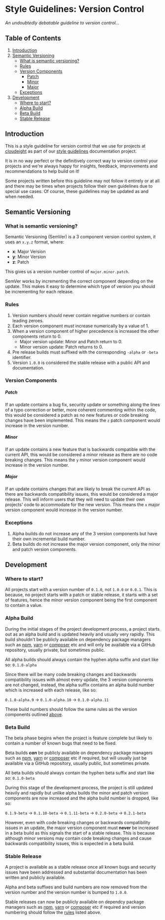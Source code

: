 # Style Guidelines: Version Control

*An undoubtedly debatable guideline to version control...*

## Table of Contents

1. [Introduction](#introduction)
2. [Semantic Versioning](#semantic-versioning)
    - [What is semantic versioning?](#what-is-semantic-versioning)
    - [Rules](#rules)
    - [Version Components](#version-components)
        - [Patch](#patch)
        - [Minor](#minor)
        - [Major](#major)
    - [Exceptions](#exceptions)
4. [Development](#development)
    - [Where to start?](#where-to-start)
    - [Alpha Build](#alpha-build)
    - [Beta Build](#beta-build)
    - [Stable Release](#stable-release)

## Introduction

This is a style guideline for version control that we use for projects at [cloudeight](https://github.com/cloudeight/) as part of our [style guidelines](https://github.com/cloudeight/style-guidelines) documentation project.

It is in no way perfect or the definitively correct way to version control your projects and we're always happy for insights, feedback, improvements and recommendations to help build on it!

Some projects written before this guideline may not follow it entirely or at all and there may be times when projects follow their own guidelines due to special use cases. Of course, these guidelines may be updated as and when needed.

## Semantic Versioning

### What is semantic versioning?

Semantic Versioning (SemVer) is a 3 component version control system, it uses an `x.y.z` format, where:

 - **x**: Major Version
 - **y**: Minor Version
 - **z**: Patch

This gives us a version number control of `major.minor.patch`.

SemVer works by incrementing the correct component depending on the update. This makes it easy to determine which type of version you should be incrementing for each release.

### Rules

 1. Version numbers should never contain negative numbers or contain leading zeroes.
 2. Each version component must increase numerically by a value of 1.
 3. When a version component of higher precedence is increased the other components return to 0.
     - Major version update: Minor and Patch return to 0.
     - Minor version update: Patch returns to 0.
 4. Pre release builds must suffixed with the corresponding `-alpha` or `-beta` identifier.
 5. Version `1.0.0` is considered the stable release with a public API and documentation.

### Version Components

##### Patch

If an update contains a bug fix, security update or something along the lines of a typo correction or better, more coherent commenting within the code, this would be considered a patch as no new features or code breaking changes have been implemented. This means the `z` patch component would increase in the version number.

##### Minor
If an update contains a new feature that is backwards compatible with the current API, this would be considered a minor release as there are no code breaking changes. This means the `y` minor version component would increase in the version number.

##### Major

If an update contains changes that are likely to break the current API as there are backwards compatibility issues, this would be considered a major release. This will inform users that they will need to update their own projects' code to accommodate for the new version. This means the `x` major version component would increase in the version number.

### Exceptions

 1. Alpha builds do not increase any of the 3 version components but have their own incremental build number.
 2. Beta builds do not increase the major version component, only the minor and patch version components.

## Development

### Where to start?

All projects start with a version number of `0.1.0`, not `1.0.0` or `0.0.1`. This is because, no project starts with a patch or stable release, it starts with a set of features, hence the minor version component being the first component to contain a value.

### Alpha Build

During the initial stages of the project development process, a project starts out as an alpha build and is updated heavily and usually very rapidly. This build shouldn't be publicly available on dependency package managers such as [npm](https://www.npmjs.com/), [yarn](https://yarnpkg.com/) or [composer](https://getcomposer.org/) etc and will only be available via a GitHub repository, usually private, but sometimes public.

All alpha builds should always contain the hyphen alpha suffix and start like so: `0.1.0-alpha`

Since there will be many code breaking changes and backwards compatibility issues with almost every update, the 3 version components are not changed, instead, the alpha suffix contains an alpha build number which is increased with each release, like so:

`0.1.0-alpha.9` -> `0.1.0-alpha.10` -> `0.1.0-alpha.11`

These build numbers should follow the same rules as the version components outlined [above](#rules).

### Beta Build

The beta phase begins when the project is feature complete but likely to contain a number of known bugs that need to be fixed.

Beta builds ***can*** be publicly available on dependency package managers such as [npm](https://www.npmjs.com/), [yarn](https://yarnpkg.com/) or [composer](https://getcomposer.org/) etc if required, but will usually just be available via a GitHub repository, usually public, but sometimes private.

All beta builds should always contain the hyphen beta suffix and start like so: `0.1.0-beta`

During this stage of the development process, the project is still updated heavily and rapidly but unlike alpha builds the minor and patch version components are now increased and the alpha build number is dropped, like so:

`0.1.9-beta` -> `0.1.10-beta` -> `0.1.11-beta` -> `0.2.0-beta` -> `0.2.1-beta`

However, even with code breaking changes or backwards compatibility issues in an update, the major version component must **never** be increased in a beta build as this signals the start of a stable release. This is because although minor versions may contain code breaking changes and cause backwards compatibility issues, this is expected in a beta build.

### Stable Release

A project is available as a stable release once all known bugs and security issues have been addressed and substantial documentation has been written and publicly available.

Alpha and beta suffixes and build numbers are now removed from the version number and the version number is bumped to `1.0.0`.

Stable releases can now be publicly available on dependcy package managers such as [npm](https://www.npmjs.com/), [yarn](https://yarnpkg.com/) or [composer](https://getcomposer.org/) etc if required and version numbering should follow the [rules](#rules) listed above.
